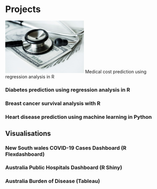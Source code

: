# Projects

<img src="assets/img/medical.jpg" width="250"> Medical cost prediction using regression analysis in R

### Diabetes prediction using regression analysis in R

### Breast cancer survival analysis with R

### Heart disease prediction using machine learning in Python


## Visualisations

### New South wales COVID-19 Cases Dashboard (R Flexdashboard)

### Australia Public Hospitals Dashboard (R Shiny)

### Australia Burden of Disease (Tableau)


